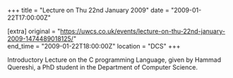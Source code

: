+++
title = "Lecture on Thu 22nd January 2009"
date = "2009-01-22T17:00:00Z"

[extra]
original = "https://uwcs.co.uk/events/lecture-on-thu-22nd-january-2009-1474489018125/"    
end_time = "2009-01-22T18:00:00Z"
location = "DCS"
+++

Introductory Lecture on the C programming Language, given by Hammad Quereshi, a PhD student in the Department of Computer Science.

